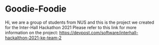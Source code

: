 # Goodie-Foodie

Hi, we are a group of students from NUS and this is the project we created for the Inter-Hall Hackathon 2021
Please refer to this link for more information on the project: https://devpost.com/software/interhall-hackalthon-2021-ke-team-2
